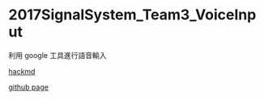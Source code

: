 # 2017SignalSystem_Team3_VoiceInput

利用 google 工具進行語音輸入

[hackmd](https://hackmd.io/s/S1ePTLgeb)

[github page](https://csielee.github.io/2017SignalSystem_Team3_VoiceInput/)

